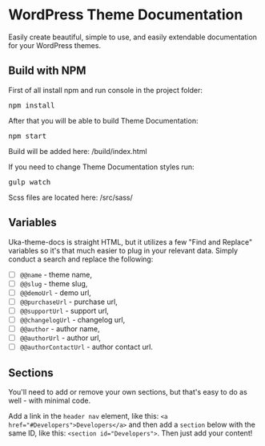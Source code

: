 # WordPress Theme Documentation
Easily create beautiful, simple to use, and easily extendable documentation for your WordPress themes.

## Build with NPM
First of all install npm and run console in the project folder:

<pre>npm install</pre>

After that you will be able to build Theme Documentation:

<pre>npm start</pre>

Build will be added here: /build/index.html

If you need to change Theme Documentation styles run:

<pre>gulp watch</pre>

Scss files are located here: /src/sass/

## Variables
Uka-theme-docs is straight HTML, but it utilizes a few "Find and Replace" variables so it's that much easier to plug in your relevant data. Simply conduct a search and replace the following:

- [ ] `@@name` - theme name,
- [ ] `@@slug` - theme slug,
- [ ] `@@demoUrl` - demo url,
- [ ] `@@purchaseUrl` - purchase url,
- [ ] `@@supportUrl` - support url,
- [ ] `@@changelogUrl` - changelog url,
- [ ] `@@author` - author name,
- [ ] `@@authorUrl` - author url,
- [ ] `@@authorContactUrl` - author contact url.

## Sections
You'll need to add or remove your own sections, but that's easy to do as well - with minimal code.

Add a link in the `header nav` element, like this: `<a href="#Developers">Developers</a>` and then add a `section` below with the same ID, like this: `<section id="Developers">`. Then just add your content!
